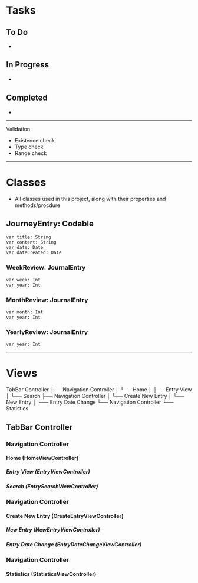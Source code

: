 #  Tasks



## To Do
-  


## In Progress
- 


## Completed
- 


- - -

Validation
- Existence check
- Type check
- Range check

- - -

# Classes

- All classes used in this project, along with their properties and methods/procdure

## JourneyEntry: Codable
    var title: String
    var content: String
    var date: Date
    var dateCreated: Date

### WeekReview: JournalEntry
    var week: Int
    var year: Int

### MonthReview: JournalEntry
    var month: Int
    var year: Int

### YearlyReview: JournalEntry
    var year: Int

- - -

# Views
TabBar Controller
├── Navigation Controller
│   └── Home
│       ├── Entry View
│       └── Search
├── Navigation Controller
│   └── Create New Entry
│       └── New Entry
│           └── Entry Date Change
└── Navigation Controller
    └── Statistics

## TabBar Controller

### Navigation Controller

#### Home (HomeViewController)

##### Entry View (EntryViewController)

##### Search (EntrySearchViewController)

### Navigation Controller

#### Create New Entry (CreateEntryViewController)

##### New Entry (NewEntryViewController)

##### Entry Date Change (EntryDateChangeViewController)

### Navigation Controller

#### Statistics (StatisticsViewController)
